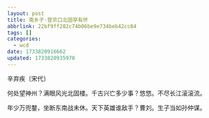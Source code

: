 ```yaml
---
layout: post
title: 南乡子·登京口北固亭有怀
abbrlink: 22bf9ff282c74b06be9e734beb42cc84
tags: []
categories:
  - wcd
date: 1733820916662
updated: 1733820935970
---
```


辛弃疾〔宋代〕

何处望神州？满眼风光北固楼。千古兴亡多少事？悠悠。不尽长江滚滚流。

年少万兜鍪，坐断东南战未休。天下英雄谁敌手？曹刘。生子当如孙仲谋。
